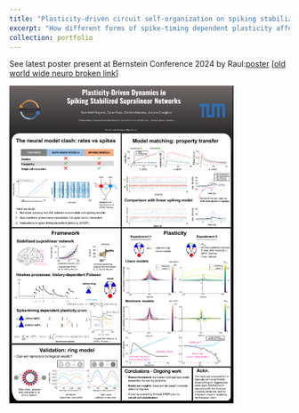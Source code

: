```yaml
---
title: "Plasticity-driven circuit self-organization on spiking stabilized supralinear networks"
excerpt: "How different forms of spike-timing dependent plasticity affect the functional properties of spiking SSNs - **with Raul Adell Segarra, Dylan Festa, Dimitra Maoutsa**  <br/><img src='/images/thumb_raul.png'>"
collection: portfolio
---
```




See latest poster present at Bernstein Conference 2024 by Raul:[poster](https://raw.githubusercontent.com/dimitra-maoutsa/dimitra-maoutsa.github.io/refs/heads/master/images/mini_poster.png) [[old world wide neuro broken link](https://www.world-wide.org/bernstein-24/plasticity-driven-circuit-self-organization-afecdc22/)]


<img src='/images/mini_poster.png' alt="Plasticity-driven circuit self-organization on spiking stabilized supralinear networks - Raul Adell, Dylan Festa, Dimitra Maoutsa" style="max-width:600px; width:80%;" >
